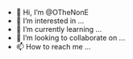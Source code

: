 - 👋 Hi, I’m @OTheNonE
- 👀 I’m interested in ...
- 🌱 I’m currently learning ...
- 💞️ I’m looking to collaborate on ...
- 📫 How to reach me ...

<!---
OTheNonE/OTheNonE is a ✨ special ✨ repository because its `README.md` (this file) appears on your GitHub profile.
You can click the Preview link to take a look at your changes.
--->
